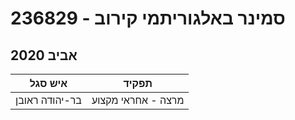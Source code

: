 # 236829 - סמינר באלגוריתמי קירוב

## אביב 2020

| איש סגל | תפקיד |
| ---- | ---- |
| בר-יהודה ראובן | מרצה - אחראי מקצוע |

